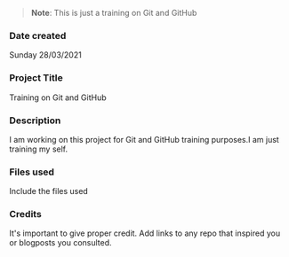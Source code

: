 > **Note**: This is just a training on Git and GitHub

### Date created

Sunday 28/03/2021

### Project Title

Training on Git and GitHub

### Description

I am working on this project for Git and GitHub training purposes.I am just training my self.

### Files used

Include the files used

### Credits

It's important to give proper credit. Add links to any repo that inspired you or blogposts you consulted.

